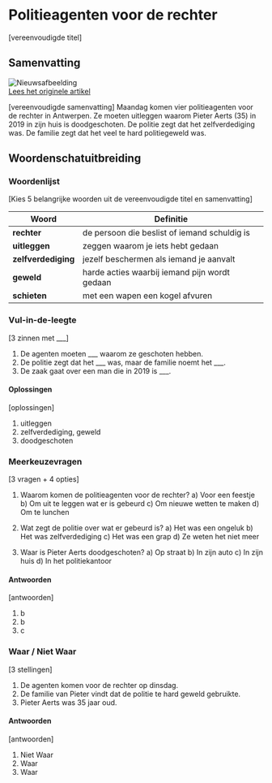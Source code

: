 # Politieagenten voor de rechter

[vereenvoudigde titel]

## Samenvatting

![Nieuwsafbeelding](https://prod-img.standaard.be/public/nieuws/yf0fe2-file82nqj0ao1olrs6q0s50/alternates/BASE_SIXTEEN_NINE/file82nqj0ao1olrs6q0s50)   
[Lees het originele artikel](https://www.standaard.be/binnenland/maandag-verschijnen-agenten-die-pieter-aerts-neerschoten-voor-de-rechter-alles-wat-we-sinds-2019-hebben-gedaan-was-voor-de-zaak-van-onze-zoon/94902991.html)

[vereenvoudigde samenvatting]
Maandag komen vier politieagenten voor de rechter in Antwerpen. Ze moeten uitleggen waarom Pieter Aerts (35) in 2019 in zijn huis is doodgeschoten. De politie zegt dat het zelfverdediging was. De familie zegt dat het veel te hard politiegeweld was.

## Woordenschatuitbreiding

### Woordenlijst

[Kies 5 belangrijke woorden uit de vereenvoudigde titel en samenvatting]

| Woord | Definitie |
|-------|-----------|
| **rechter** | de persoon die beslist of iemand schuldig is |
| **uitleggen** | zeggen waarom je iets hebt gedaan |
| **zelfverdediging** | jezelf beschermen als iemand je aanvalt |
| **geweld** | harde acties waarbij iemand pijn wordt gedaan |
| **schieten** | met een wapen een kogel afvuren |

### Vul-in-de-leegte
[3 zinnen met ___]
1. De agenten moeten ___ waarom ze geschoten hebben.
2. De politie zegt dat het ___ was, maar de familie noemt het ___.
3. De zaak gaat over een man die in 2019 is ___.

#### Oplossingen
[oplossingen]
1. uitleggen
2. zelfverdediging, geweld
3. doodgeschoten

### Meerkeuzevragen
[3 vragen + 4 opties]
1. Waarom komen de politieagenten voor de rechter?
   a) Voor een feestje
   b) Om uit te leggen wat er is gebeurd
   c) Om nieuwe wetten te maken
   d) Om te lunchen

2. Wat zegt de politie over wat er gebeurd is?
   a) Het was een ongeluk
   b) Het was zelfverdediging
   c) Het was een grap
   d) Ze weten het niet meer

3. Waar is Pieter Aerts doodgeschoten?
   a) Op straat
   b) In zijn auto
   c) In zijn huis
   d) In het politiekantoor

#### Antwoorden
[antwoorden]
1. b
2. b
3. c

### Waar / Niet Waar
[3 stellingen]
1. De agenten komen voor de rechter op dinsdag.
2. De familie van Pieter vindt dat de politie te hard geweld gebruikte.
3. Pieter Aerts was 35 jaar oud.

#### Antwoorden
[antwoorden]
1. Niet Waar
2. Waar
3. Waar